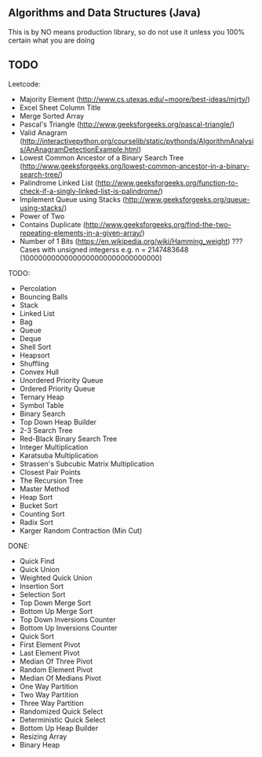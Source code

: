 ## Algorithms and Data Structures (Java) ##

This is by NO means production library, so do not use it unless you 100% certain what you are doing


## TODO ##

Leetcode:

- Majority Element (http://www.cs.utexas.edu/~moore/best-ideas/mjrty/)
- Excel Sheet Column Title
- Merge Sorted Array
- Pascal's Triangle (http://www.geeksforgeeks.org/pascal-triangle/)
- Valid Anagram (http://interactivepython.org/courselib/static/pythonds/AlgorithmAnalysis/AnAnagramDetectionExample.html)
- Lowest Common Ancestor of a Binary Search Tree (http://www.geeksforgeeks.org/lowest-common-ancestor-in-a-binary-search-tree/)
- Palindrome Linked List (http://www.geeksforgeeks.org/function-to-check-if-a-singly-linked-list-is-palindrome/)
- Implement Queue using Stacks (http://www.geeksforgeeks.org/queue-using-stacks/)
- Power of Two
- Contains Duplicate (http://www.geeksforgeeks.org/find-the-two-repeating-elements-in-a-given-array/)
- Number of 1 Bits (https://en.wikipedia.org/wiki/Hamming_weight) ??? Cases with unsigned integerss e.g. n = 2147483648 (10000000000000000000000000000000)


TODO:
- Percolation
- Bouncing Balls
- Stack
- Linked List
- Bag
- Queue
- Deque
- Shell Sort
- Heapsort
- Shuffling
- Convex Hull
- Unordered Priority Queue
- Ordered Priority Queue
- Ternary Heap
- Symbol Table
- Binary Search
- Top Down Heap Builder
- 2-3 Search Tree
- Red-Black Binary Search Tree
- Integer Multiplication
- Karatsuba Multiplication
- Strassen's Subcubic Matrix Multiplication
- Closest Pair Points
- The Recursion Tree
- Master Method
- Heap Sort
- Bucket Sort
- Counting Sort
- Radix Sort
- Karger Random Contraction (Min Cut)


DONE:

- Quick Find
- Quick Union
- Weighted Quick Union
- Insertion Sort
- Selection Sort
- Top Down Merge Sort
- Bottom Up Merge Sort
- Top Down Inversions Counter
- Bottom Up Inversions Counter
- Quick Sort
- First Element Pivot
- Last Element Pivot
- Median Of Three Pivot
- Random Element Pivot
- Median Of Medians Pivot
- One Way Partition
- Two Way Partition
- Three Way Partition
- Randomized Quick Select
- Deterministic Quick Select
- Bottom Up Heap Builder
- Resizing Array
- Binary Heap
